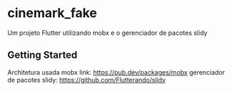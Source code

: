 # cinemark_fake

Um projeto Flutter  utilizando mobx e o gerenciador de pacotes slidy

## Getting Started
Architetura usada mobx link: https://pub.dev/packages/mobx
gerenciador de pacotes slidy: https://github.com/Flutterando/slidy
